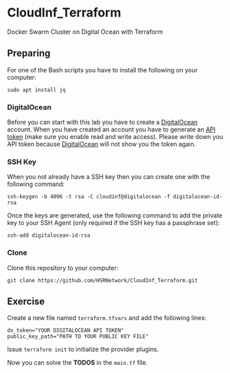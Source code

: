 # CloudInf_Terraform
Docker Swarm Cluster on Digital Ocean with Terraform

## Preparing
For one of the Bash scripts you have to install the following on your computer:
```
sudo apt install jq
```
### DigitalOcean
Before you can start with this lab you have to create a [DigitalOcean](https://m.do.co/c/2983f9d0dc6d) account. When you have created an account you have to generate an [API token](https://cloud.digitalocean.com/account/api/tokens) (make sure you enable read and write access). Please write down you API token because [DigitalOcean](https://m.do.co/c/2983f9d0dc6d) will not show you the token again.

### SSH Key
When you not already have a SSH key then you can create one with the following command:
```
ssh-keygen -b 4096 -t rsa -C cloudinf@digitalocean -f digitalocean-id-rsa
```
Once the keys are generated, use the following command to add the private key to your SSH Agent (only required if the SSH key has a passphrase set):
```
ssh-add digitalocean-id-rsa
```

### Clone
Clone this repository to your computer:
```
git clone https://github.com/HSRNetwork/CloudInf_Terraform.git
```

## Exercise
Create a new file named `terraform.tfvars` and add the following lines:
```
do_token="YOUR DIGITALOCEAN API TOKEN"
public_key_path="PATH TO YOUR PUBLIC KEY FILE"
```

Issue `terraform init` to initialize the provider plugins.

Now you can solve the **TODOS** in the `main.tf` file.
